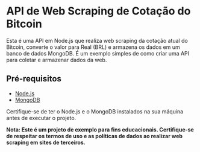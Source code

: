 # API de Web Scraping de Cotação do Bitcoin

Esta é uma API em Node.js que realiza web scraping da cotação atual do Bitcoin, converte o valor para Real (BRL) e armazena os dados em um banco de dados MongoDB. É um exemplo simples de como criar uma API para coletar e armazenar dados da web.

## Pré-requisitos

- [Node.js](https://nodejs.org/)
- [MongoDB](https://www.mongodb.com/)

Certifique-se de ter o Node.js e o MongoDB instalados na sua máquina antes de executar o projeto.

<b>Nota: Este é um projeto de exemplo para fins educacionais. Certifique-se de respeitar os termos de uso e as políticas de dados ao realizar web scraping em sites de terceiros.</b>

